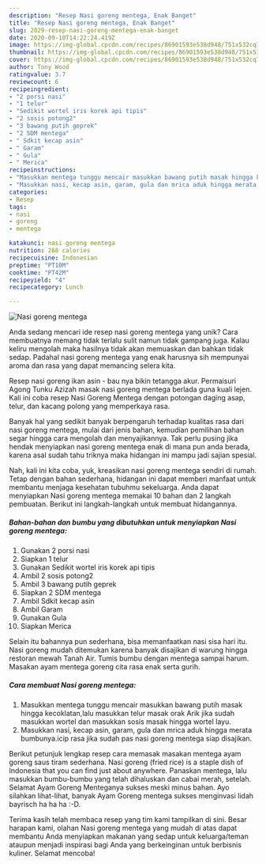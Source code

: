 ```yaml
---
description: "Resep Nasi goreng mentega, Enak Banget"
title: "Resep Nasi goreng mentega, Enak Banget"
slug: 2029-resep-nasi-goreng-mentega-enak-banget
date: 2020-09-10T14:22:24.419Z
image: https://img-global.cpcdn.com/recipes/86901593e538d948/751x532cq70/nasi-goreng-mentega-foto-resep-utama.jpg
thumbnail: https://img-global.cpcdn.com/recipes/86901593e538d948/751x532cq70/nasi-goreng-mentega-foto-resep-utama.jpg
cover: https://img-global.cpcdn.com/recipes/86901593e538d948/751x532cq70/nasi-goreng-mentega-foto-resep-utama.jpg
author: Tony Wood
ratingvalue: 3.7
reviewcount: 6
recipeingredient:
- "2 porsi nasi"
- "1 telur"
- "Sedikit wortel iris korek api tipis"
- "2 sosis potong2"
- "3 bawang putih geprek"
- "2 SDM mentega"
- " Sdkit kecap asin"
- " Garam"
- " Gula"
- " Merica"
recipeinstructions:
- "Masukkan mentega tunggu mencair masukkan bawang putih masak hingga kecoklatan,lalu masukkan telur masak orak Arik jika sudah masukkan wortel dan masukkan sosis masak hingga wortel layu."
- "Masukkan nasi, kecap asin, garam, gula dan mrica aduk hingga merata bumbunya.icip rasa jika sudah pas nasi goreng mentega siap disajikan."
categories:
- Resep
tags:
- nasi
- goreng
- mentega

katakunci: nasi goreng mentega 
nutrition: 268 calories
recipecuisine: Indonesian
preptime: "PT10M"
cooktime: "PT42M"
recipeyield: "4"
recipecategory: Lunch

---
```



![Nasi goreng mentega](https://img-global.cpcdn.com/recipes/86901593e538d948/751x532cq70/nasi-goreng-mentega-foto-resep-utama.jpg)

Anda sedang mencari ide resep nasi goreng mentega yang unik? Cara membuatnya memang tidak terlalu sulit namun tidak gampang juga. Kalau keliru mengolah maka hasilnya tidak akan memuaskan dan bahkan tidak sedap. Padahal nasi goreng mentega yang enak harusnya sih mempunyai aroma dan rasa yang dapat memancing selera kita.

Resep nasi goreng ikan asin - bau nya bikin tetangga akur. Permaisuri Agong Tunku Azizah masak nasi goreng mentega berlada guna kuali lejen. Kali ini coba resep Nasi Goreng Mentega dengan potongan daging asap, telur, dan kacang polong yang memperkaya rasa.

Banyak hal yang sedikit banyak berpengaruh terhadap kualitas rasa dari nasi goreng mentega, mulai dari jenis bahan, kemudian pemilihan bahan segar hingga cara mengolah dan menyajikannya. Tak perlu pusing jika hendak menyiapkan nasi goreng mentega enak di mana pun anda berada, karena asal sudah tahu triknya maka hidangan ini mampu jadi sajian spesial.


Nah, kali ini kita coba, yuk, kreasikan nasi goreng mentega sendiri di rumah. Tetap dengan bahan sederhana, hidangan ini dapat memberi manfaat untuk membantu menjaga kesehatan tubuhmu sekeluarga. Anda dapat menyiapkan Nasi goreng mentega memakai 10 bahan dan 2 langkah pembuatan. Berikut ini langkah-langkah untuk membuat hidangannya.

<!--inarticleads1-->

##### Bahan-bahan dan bumbu yang dibutuhkan untuk menyiapkan Nasi goreng mentega:

1. Gunakan 2 porsi nasi
1. Siapkan 1 telur
1. Gunakan Sedikit wortel iris korek api tipis
1. Ambil 2 sosis potong2
1. Ambil 3 bawang putih geprek
1. Siapkan 2 SDM mentega
1. Ambil  Sdkit kecap asin
1. Ambil  Garam
1. Gunakan  Gula
1. Siapkan  Merica


Selain itu bahannya pun sederhana, bisa memanfaatkan nasi sisa hari itu. Nasi goreng mudah ditemukan karena banyak disajikan di warung hingga restoran mewah Tanah Air. Tumis bumbu dengan mentega sampai harum. Masakan ayam mentega goreng cita rasa enak serta gurih. 

<!--inarticleads2-->

##### Cara membuat Nasi goreng mentega:

1. Masukkan mentega tunggu mencair masukkan bawang putih masak hingga kecoklatan,lalu masukkan telur masak orak Arik jika sudah masukkan wortel dan masukkan sosis masak hingga wortel layu.
1. Masukkan nasi, kecap asin, garam, gula dan mrica aduk hingga merata bumbunya.icip rasa jika sudah pas nasi goreng mentega siap disajikan.


Berikut petunjuk lengkap resep cara memasak masakan mentega ayam goreng saus tiram sederhana. Nasi goreng (fried rice) is a staple dish of Indonesia that you can find just about anywhere. Panaskan mentega, lalu masukkan bumbu-bumbu yang telah dihaluskan dan cabai merah, setelah. Selamat Ayam Goreng Menteganya sukses meski minus bahan. Ayo silahkan lihat-lihat, banyak Ayam Goreng mentega sukses menginvasi lidah bayrisch ha ha ha :-D. 

Terima kasih telah membaca resep yang tim kami tampilkan di sini. Besar harapan kami, olahan Nasi goreng mentega yang mudah di atas dapat membantu Anda menyiapkan makanan yang sedap untuk keluarga/teman ataupun menjadi inspirasi bagi Anda yang berkeinginan untuk berbisnis kuliner. Selamat mencoba!
